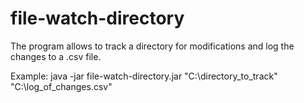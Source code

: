 # file-watch-directory
 The program allows to track a directory for modifications and log the changes to a .csv file. 

 Example: java -jar file-watch-directory.jar "C:\directory_to_track" "C:\log_of_changes.csv"
